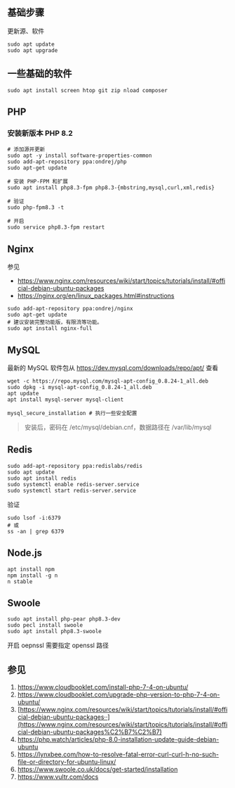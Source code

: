 ## 基础步骤

更新源、软件

```shell
sudo apt update
sudo apt upgrade
```

## 一些基础的软件

```shell
sudo apt install screen htop git zip nload composer
```

## PHP

### 安装新版本 PHP 8.2

```shell
# 添加源并更新
sudo apt -y install software-properties-common
sudo add-apt-repository ppa:ondrej/php
sudo apt-get update

# 安装 PHP-FPM 和扩展
sudo apt install php8.3-fpm php8.3-{mbstring,mysql,curl,xml,redis}

# 验证
sudo php-fpm8.3 -t

# 开启
sudo service php8.3-fpm restart
```

## Nginx

参见

* https://www.nginx.com/resources/wiki/start/topics/tutorials/install/#official-debian-ubuntu-packages
* https://nginx.org/en/linux_packages.html#instructions

```
sudo add-apt-repository ppa:ondrej/nginx
sudo apt-get update
# 建议安装完整功能版，有限流等功能。
sudo apt install nginx-full
```

## MySQL

最新的 MySQL 软件包从 https://dev.mysql.com/downloads/repo/apt/ 查看

```shell
wget -c https://repo.mysql.com/mysql-apt-config_0.8.24-1_all.deb
sudo dpkg -i mysql-apt-config_0.8.24-1_all.deb
apt update
apt install mysql-server mysql-client
```

```
mysql_secure_installation # 执行一些安全配置
```

> 安装后，密码在 /etc/mysql/debian.cnf，数据路径在 /var/lib/mysql

## Redis

```shell
sudo add-apt-repository ppa:redislabs/redis
sudo apt update
sudo apt install redis
sudo systemctl enable redis-server.service
sudo systemctl start redis-server.service
```

验证

```shell
sudo lsof -i:6379
# 或
ss -an | grep 6379
```

## Node.js

```shell
apt install npm
npm install -g n
n stable
```

## Swoole

```shell
sudo apt install php-pear php8.3-dev
sudo pecl install swoole
sudo apt install php8.3-swoole
```

开启 oepnssl 需要指定 openssl 路径

## 参见

1. https://www.cloudbooklet.com/install-php-7-4-on-ubuntu/
2. https://www.cloudbooklet.com/upgrade-php-version-to-php-7-4-on-ubuntu/
3. [https://www.nginx.com/resources/wiki/start/topics/tutorials/install/#official-debian-ubuntu-packages··](https://www.nginx.com/resources/wiki/start/topics/tutorials/install/#official-debian-ubuntu-packages%C2%B7%C2%B7)
4. https://php.watch/articles/php-8.0-installation-update-guide-debian-ubuntu
5. https://lynxbee.com/how-to-resolve-fatal-error-curl-curl-h-no-such-file-or-directory-for-ubuntu-linux/
6. https://www.swoole.co.uk/docs/get-started/installation
7. https://www.vultr.com/docs
